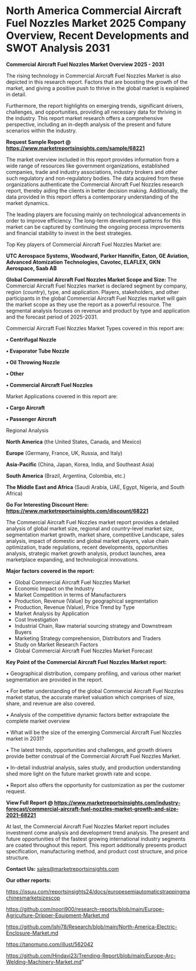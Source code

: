# North America Commercial Aircraft Fuel Nozzles Market 2025 Company Overview, Recent Developments and SWOT Analysis 2031

<Strong> Commercial Aircraft Fuel Nozzles Market Overview 2025 - 2031</strong>

The rising technology in Commercial Aircraft Fuel Nozzles Market is also depicted in this research report. Factors that are boosting the growth of the market, and giving a positive push to thrive in the global market is explained in detail.

Furthermore, the report highlights on emerging trends, significant drivers, challenges, and opportunities, providing all necessary data for thriving in the industry. This report market research offers a comprehensive perspective, including an in-depth analysis of the present and future scenarios within the industry.

<strong>Request Sample Report @ <a href=https://www.marketreportsinsights.com/sample/68221>https://www.marketreportsinsights.com/sample/68221</a></strong>

The market overview included in this report provides information from a wide range of resources like government organizations, established companies, trade and industry associations, industry brokers and other such regulatory and non-regulatory bodies. The data acquired from these organizations authenticate the Commercial Aircraft Fuel Nozzles research report, thereby aiding the clients in better decision making. Additionally, the data provided in this report offers a contemporary understanding of the market dynamics.

The leading players are focusing mainly on technological advancements in order to improve efficiency. The long-term development patterns for this market can be captured by continuing the ongoing process improvements and financial stability to invest in the best strategies.

Top Key players of Commercial Aircraft Fuel Nozzles Market are:

<strong>UTC Aerospace Systems, Woodward, Parker Hannifin, Eaton, GE Aviation, Advanced Atomization Technologies, Cavotec, ELAFLEX, GKN Aerospace, Saab AB</strong>

<strong><b>Global Commercial Aircraft Fuel Nozzles Market Scope and Size:</b></strong>
The Commercial Aircraft Fuel Nozzles market is declared segment by company, region (country), type, and application. Players, stakeholders, and other participants in the global Commercial Aircraft Fuel Nozzles market will gain the market scope as they use the report as a powerful resource. The segmental analysis focuses on revenue and product by type and application and the forecast period of 2025-2031.

Commercial Aircraft Fuel Nozzles Market Types covered in this report are:

<strong>• Centrifugal Nozzle

• Evaporator Tube Nozzle

• Oil Throwing Nozzle

• Other

• Commercial Aircraft Fuel Nozzles</strong>

Market Applications covered in this report are:

<strong>• Cargo Aircraft

• Passenger Aircraft</strong> 

Regional Analysis

<strong>North America</strong> (the United States, Canada, and Mexico)

<strong>Europe</strong> (Germany, France, UK, Russia, and Italy)

<strong>Asia-Pacific</strong> (China, Japan, Korea, India, and Southeast Asia)

<strong>South America</strong> (Brazil, Argentina, Colombia, etc.)

<strong>The Middle East and Africa</strong> (Saudi Arabia, UAE, Egypt, Nigeria, and South Africa)

<strong>Go For Interesting Discount Here: <a href=https://www.marketreportsinsights.com/discount/68221>https://www.marketreportsinsights.com/discount/68221</a></strong>

The Commercial Aircraft Fuel Nozzles market report provides a detailed analysis of global market size, regional and country-level market size, segmentation market growth, market share, competitive Landscape, sales analysis, impact of domestic and global market players, value chain optimization, trade regulations, recent developments, opportunities analysis, strategic market growth analysis, product launches, area marketplace expanding, and technological innovations.

<strong><b>Major factors covered in the report:</b></strong>
<ul>
  <li>Global Commercial Aircraft Fuel Nozzles Market </li>
  <li>Economic Impact on the Industry</li>
  <li>Market Competition in terms of Manufacturers</li>
  <li>Production, Revenue (Value) by geographical segmentation</li>
  <li>Production, Revenue (Value), Price Trend by Type</li>
  <li>Market Analysis by Application</li>
  <li>Cost Investigation</li>
  <li>Industrial Chain, Raw material sourcing strategy and Downstream Buyers</li>
  <li>Marketing Strategy comprehension, Distributors and Traders</li>
  <li>Study on Market Research Factors</li>
  <li>Global Commercial Aircraft Fuel Nozzles Market Forecast</li>
</ul>

<strong><b>Key Point of the Commercial Aircraft Fuel Nozzles Market report:</b></strong>

• Geographical distribution, company profiling, and various other market segmentation are provided in the report.

• For better understanding of the global Commercial Aircraft Fuel Nozzles market status, the accurate market valuation which comprises of size, share, and revenue are also covered.

• Analysis of the competitive dynamic factors better extrapolate the complete market overview

• What will be the size of the emerging Commercial Aircraft Fuel Nozzles market in 2031?

• The latest trends, opportunities and challenges, and growth drivers provide better construal of the Commercial Aircraft Fuel Nozzles Market.

• In-detail industrial analysis, sales study, and production understanding shed more light on the future market growth rate and scope.

• Report also offers the opportunity for customization as per the customer request.

<strong><b>View Full Report @ <a href=https://www.marketreportsinsights.com/industry-forecast/commercial-aircraft-fuel-nozzles-market-growth-and-size-2021-68221>https://www.marketreportsinsights.com/industry-forecast/commercial-aircraft-fuel-nozzles-market-growth-and-size-2021-68221</a></b></strong>


At last, the Commercial Aircraft Fuel Nozzles Market report includes investment come analysis and development trend analysis. The present and future opportunities of the fastest growing international industry segments are coated throughout this report. This report additionally presents product specification, manufacturing method, and product cost structure, and price structure.

<strong>Contact Us:</strong>
sales@marketreportsinsights.com

<strong>Our other reports:</strong>

<a href=https://issuu.com/reportsinsights24/docs/europesemiautomaticstrappingmachinesmarketsizescop>https://issuu.com/reportsinsights24/docs/europesemiautomaticstrappingmachinesmarketsizescop</a>

<a href=https://github.com/noori900/research-reports/blob/main/Europe-Agriculture-Dripper-Equipment-Market.md>https://github.com/noori900/research-reports/blob/main/Europe-Agriculture-Dripper-Equipment-Market.md</a>

<a href=https://github.com/Ishi78/Research/blob/main/North-America-Electric-Enclosure-Market.md>https://github.com/Ishi78/Research/blob/main/North-America-Electric-Enclosure-Market.md</a>

<a href=https://tanomuno.com/illust/562042>https://tanomuno.com/illust/562042</a>

<a href=https://github.com/Hindavi23/Trending-Report/blob/main/Europe-Arc-Welding-Machinery-Market.md>https://github.com/Hindavi23/Trending-Report/blob/main/Europe-Arc-Welding-Machinery-Market.md</a>"
